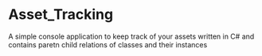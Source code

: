 # Asset_Tracking
A simple console application to keep track of your assets
written in C# and contains paretn child relations of classes and their instances
